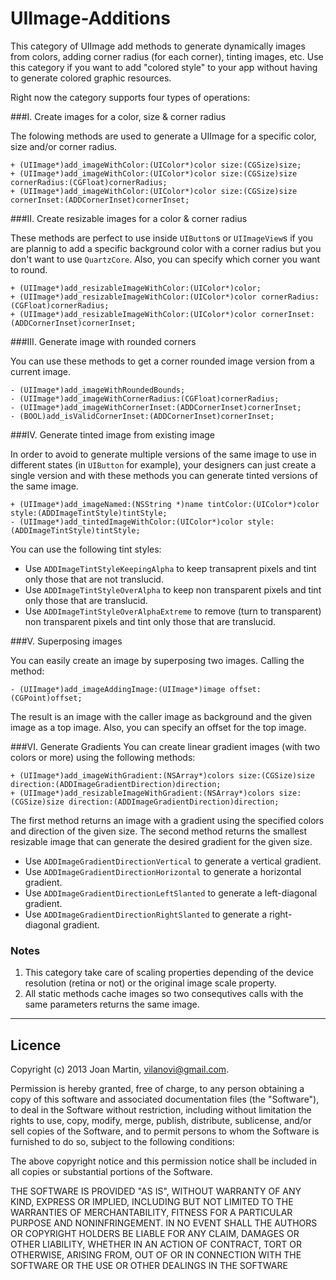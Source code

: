 UIImage-Additions
=================

This category of UIImage add methods to generate dynamically images from colors, adding corner radius (for each corner), tinting images, etc. Use this category if you want to add "colored style" to your app without having to generate colored graphic resources.

Right now the category supports four types of operations:

###I. Create images for a color, size & corner radius

The folowing methods are used to generate a UIImage for a specific color, size and/or corner radius.

  	+ (UIImage*)add_imageWithColor:(UIColor*)color size:(CGSize)size;
	+ (UIImage*)add_imageWithColor:(UIColor*)color size:(CGSize)size cornerRadius:(CGFloat)cornerRadius;
	+ (UIImage*)add_imageWithColor:(UIColor*)color size:(CGSize)size cornerInset:(ADDCornerInset)cornerInset;

###II. Create resizable images for a color & corner radius

These methods are perfect to use inside `UIButton`s or `UIImageView`s if you are plannig to add a specific background color with a corner radius but you don't want to use `QuartzCore`. Also, you can specify which corner you want to round.

	+ (UIImage*)add_resizableImageWithColor:(UIColor*)color;
	+ (UIImage*)add_resizableImageWithColor:(UIColor*)color cornerRadius:(CGFloat)cornerRadius;
	+ (UIImage*)add_resizableImageWithColor:(UIColor*)color cornerInset:(ADDCornerInset)cornerInset;
	

###III. Generate image with rounded corners

You can use these methods to get a corner rounded image version from a current image.

	- (UIImage*)add_imageWithRoundedBounds;
	- (UIImage*)add_imageWithCornerRadius:(CGFloat)cornerRadius;
	- (UIImage*)add_imageWithCornerInset:(ADDCornerInset)cornerInset;
	- (BOOL)add_isValidCornerInset:(ADDCornerInset)cornerInset;
	
###IV. Generate tinted image from existing image

In order to avoid to generate multiple versions of the same image to use in different states (in `UIButton` for example), your designers can just create a single version and with these methods you can generate tinted versions of the same image. 

	+ (UIImage*)add_imageNamed:(NSString *)name tintColor:(UIColor*)color style:(ADDImageTintStyle)tintStyle;
	- (UIImage*)add_tintedImageWithColor:(UIColor*)color style:(ADDImageTintStyle)tintStyle;
	
You can use the following tint styles:

* Use `ADDImageTintStyleKeepingAlpha` to keep transaprent pixels and tint only those that are not translucid.
* Use `ADDImageTintStyleOverAlpha` to keep non transparent pixels and tint only those that are translucid.
* Use `ADDImageTintStyleOverAlphaExtreme` to remove (turn to transparent) non transparent pixels and tint only those that are translucid.

###V. Superposing images

You can easily create an image by superposing two images. Calling the method:

	- (UIImage*)add_imageAddingImage:(UIImage*)image offset:(CGPoint)offset;

The result is an image with the caller image as background and the given image as a top image. Also, you can specify an offset for the top image.

###VI. Generate Gradients
You can create linear gradient images (with two colors or more) using the following methods:

	+ (UIImage*)add_imageWithGradient:(NSArray*)colors size:(CGSize)size direction:(ADDImageGradientDirection)direction;
	+ (UIImage*)add_resizableImageWithGradient:(NSArray*)colors size:(CGSize)size direction:(ADDImageGradientDirection)direction;

The first method returns an image with a gradient using the specified colors and direction of the given size.
The second method returns the smallest resizable image that can generate the desired gradient for the given size.

* Use `ADDImageGradientDirectionVertical` to generate a vertical gradient.
* Use `ADDImageGradientDirectionHorizontal` to generate a horizontal gradient.
* Use `ADDImageGradientDirectionLeftSlanted` to generate a left-diagonal gradient.
* Use `ADDImageGradientDirectionRightSlanted` to generate a right-diagonal gradient.

### Notes

1. This category take care of scaling properties depending of the device resolution (retina or not) or the original image scale property.
2. All static methods cache images so two consequtives calls with the same parameters returns the same image.

---
## Licence ##

Copyright (c) 2013 Joan Martin, vilanovi@gmail.com.

Permission is hereby granted, free of charge, to any person obtaining a copy of this software and associated documentation files (the "Software"), to deal in the Software without restriction, including without limitation the rights to use, copy, modify, merge, publish, distribute, sublicense, and/or sell copies of the Software, and to permit persons to whom the Software is furnished to do so, subject to the following conditions:

The above copyright notice and this permission notice shall be included in all copies or substantial portions of the Software.

THE SOFTWARE IS PROVIDED "AS IS", WITHOUT WARRANTY OF ANY KIND, EXPRESS OR IMPLIED, INCLUDING BUT NOT LIMITED TO THE WARRANTIES OF MERCHANTABILITY, FITNESS FOR A PARTICULAR PURPOSE AND NONINFRINGEMENT. IN NO EVENT SHALL THE AUTHORS OR COPYRIGHT HOLDERS BE LIABLE FOR ANY CLAIM, DAMAGES OR OTHER LIABILITY, WHETHER IN AN ACTION OF CONTRACT, TORT OR OTHERWISE, ARISING FROM, OUT OF OR IN CONNECTION WITH THE SOFTWARE OR THE USE OR OTHER DEALINGS IN THE SOFTWARE

